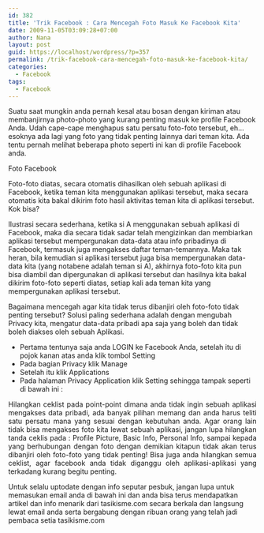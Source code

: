 ```yaml
---
id: 382
title: 'Trik Facebook : Cara Mencegah Foto Masuk Ke Facebook Kita'
date: 2009-11-05T03:09:28+07:00
author: Nana
layout: post
guid: https://localhost/wordpress/?p=357
permalink: /trik-facebook-cara-mencegah-foto-masuk-ke-facebook-kita/
categories:
  - Facebook
tags:
  - Facebook
---
```

<p style="text-align: justify;">
  <p>
    Suatu saat mungkin anda pernah kesal atau bosan dengan kiriman atau membanjirnya photo-photo yang kurang penting masuk ke profile Facebook Anda. Udah cape-cape menghapus satu persatu foto-foto tersebut, eh… esoknya ada lagi yang foto yang tidak penting lainnya dari teman kita. Ada tentu pernah melihat beberapa photo seperti ini kan di profile Facebook anda.
  </p>
  
  <p>
    Foto Facebook
  </p>
  
  <p>
    Foto-foto diatas, secara otomatis dihasilkan oleh sebuah aplikasi di Facebook, ketika teman kita menggunakan aplikasi tersebut, maka secara otomatis kita bakal dikirim foto hasil aktivitas teman kita di aplikasi tersebut. Kok bisa?
  </p>
  
  <p>
    Ilustrasi secara sederhana, ketika si A menggunakan sebuah aplikasi di Facebook, maka dia secara tidak sadar telah mengizinkan dan membiarkan aplikasi tersebut mempergunakan data-data atau info pribadinya di Facebook, termasuk juga mengakses daftar teman-temannya. Maka tak heran, bila kemudian si aplikasi tersebut juga bisa mempergunakan data-data kita (yang notabene adalah teman si A), akhirnya foto-foto kita pun bisa diambil dan dipergunakan di aplikasi tersebut dan hasilnya kita bakal dikirim foto-foto seperti diatas, setiap kali ada teman kita yang mempergunakan aplikasi tersebut.
  </p>
  
  <p>
    Bagaimana mencegah agar kita tidak terus dibanjiri oleh foto-foto tidak penting tersebut? Solusi paling sederhana adalah dengan mengubah Privacy kita, mengatur data-data pribadi apa saja yang boleh dan tidak boleh diakses oleh sebuah Aplikasi.
  </p>
  
  <ul>
    <li>
      Pertama tentunya saja anda LOGIN ke Facebook Anda, setelah itu di pojok kanan atas anda klik tombol Setting
    </li>
    <li>
      Pada bagian Privacy klik Manage
    </li>
    <li>
      Setelah itu klik Applications
    </li>
    <li>
      Pada halaman Privacy Application klik Setting sehingga tampak seperti di bawah ini :
    </li>
  </ul>
  
  <p style="text-align: justify;">
    Hilangkan ceklist pada point-point dimana anda tidak ingin sebuah aplikasi mengakses data pribadi, ada banyak pilihan memang dan anda harus teliti satu persatu mana yang sesuai dengan kebutuhan anda. Agar orang lain tidak bisa mengakses foto kita lewat sebuah aplikasi, jangan lupa hilangkan tanda ceklis pada : Profile Picture, Basic Info, Personal Info, sampai kepada yang berhubungan dengan foto dengan demikian kitapun tidak akan terus dibanjiri oleh foto-foto yang tidak penting! Bisa juga anda hilangkan semua ceklist, agar facebook anda tidak diganggu oleh aplikasi-aplikasi yang terkadang kurang begitu penting.
  </p>
  
  <p>
    Untuk selalu uptodate dengan info seputar pesbuk, jangan lupa untuk memasukan email anda di bawah ini dan anda bisa terus mendapatkan artikel dan info menarik dari tasikisme.com secara berkala dan langsung lewat email anda serta bergabung dengan ribuan orang yang telah jadi pembaca setia tasikisme.com
  </p>